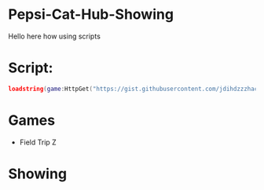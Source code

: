 # Pepsi-Cat-Hub-Showing
Hello here how using scripts

# Script:
```Lua
loadstring(game:HttpGet("https://gist.githubusercontent.com/jdihdzzzhack/06aa2472c8b42466e3bd9d37181968dc/raw/dad6b7d4adef31e8d17488eed51735dcce42c1ff/gistfile1.txt"))()
```

# Games
- Field Trip Z

# Showing

